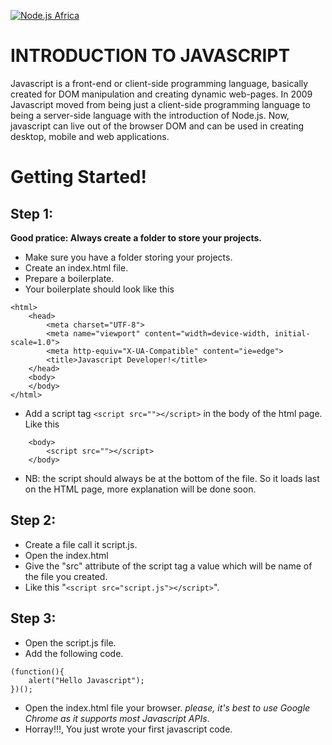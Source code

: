 [![Node.js Africa](https://img.shields.io/badge/node.js%20africa-contributor-green.svg)](http://github.com/nodejsafrica/team-nodejs-africa)

# INTRODUCTION TO JAVASCRIPT

Javascript is a front-end or client-side programming language, basically created for DOM manipulation and creating dynamic web-pages. In 2009 Javascript moved from being just a client-side programming language to being a server-side language with the introduction of Node.js. Now, javascript can live out of the browser DOM and can be used in creating desktop, mobile and web applications.

# Getting Started!

## Step 1:
**Good pratice:  Always create a folder to store your projects.**
- Make sure you have a folder storing your projects.
- Create an index.html file.
- Prepare a boilerplate.
- Your boilerplate should look like this 
```
<html>
    <head>
        <meta charset="UTF-8">
        <meta name="viewport" content="width=device-width, initial-scale=1.0">
        <meta http-equiv="X-UA-Compatible" content="ie=edge">
        <title>Javascript Developer!</title>
    </head>
    <body>
    </body>
</html>
```

- Add a script tag  `<script src=""></script>` in the body of the html page.
Like this 
```
    <body>
        <script src=""></script>
    </body>
```
- NB: the script should always be at the bottom of the file. So it loads last on the HTML page, more explanation will be done soon. 

## Step 2: 
- Create a file call it script.js.
- Open the index.html
- Give the "src" attribute of the script tag a value which will be name of the file you created.
- Like this "`<script src="script.js"></script>`".

## Step 3:
- Open the script.js file. 
- Add the following code. 
```
(function(){
    alert("Hello Javascript");
})();
```

- Open the index.html file your browser. *please, it's best to use Google Chrome as it supports most Javascript APIs*.
- Horray!!!, You just wrote your first javascript code.

